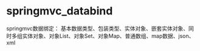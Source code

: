 # springmvc_databind
springmvc数据绑定：
基本数据类型、包装类型、实体对象、嵌套实体对象、同时多组实体对象、对象List、对象Set、对象Map、普通数组、map数据、json、xml
